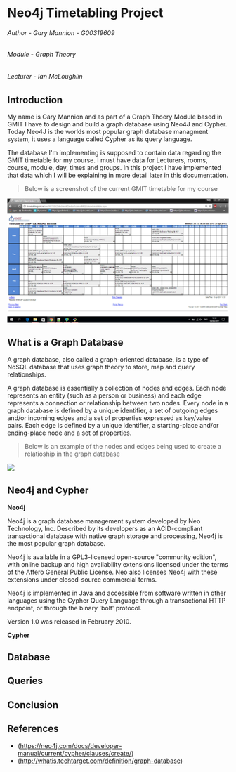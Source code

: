 # Neo4j Timetabling Project

###### Author - Gary Mannion - G00319609
###### Module - Graph Theory
###### Lecturer - Ian McLoughlin

## Introduction  
My name is Gary Mannion and as part of a Graph Thoery Module based in GMIT I have to design and build a graph database using Neo4J and Cypher. Today Neo4J is the worlds most popular graph database managment system, it uses a language called Cypher as its query language.

The database I'm implementing is supposed to contain data regarding the GMIT timetable for my course. I must have data for Lecturers, rooms, course, module, day, times and groups. In this project I have implemented that data which I will be explaining in more detail later in this documentation.  

> Below is a screenshot of the current GMIT timetable for my course  
<img src="https://github.com/Gazza1996/Graph-Theory-Project/blob/master/readme%20images/Screenshot%20(6).png">  

## What is a Graph Database  
A graph database, also called a graph-oriented database, is a type of NoSQL database that uses graph theory to store, map and query relationships.   

A graph database is essentially a collection of nodes and edges. Each node represents an entity (such as a person or business) and each edge represents a connection or relationship between two nodes. Every node in a graph database is defined by a unique identifier, a set of outgoing edges and/or incoming edges and a set of properties expressed as key/value pairs. Each edge is defined by a unique identifier, a starting-place and/or ending-place node and a set of properties.  

> Below is an example of the nodes and edges being used to create a relatioship in the graph database  

<img src="http://itknowledgeexchange.techtarget.com/overheard/files/2014/01/Graph-database-sketch.jpg">  

## Neo4j and Cypher  

**Neo4j**  

Neo4j is a graph database management system developed by Neo Technology, Inc. Described by its developers as an ACID-compliant transactional database with native graph storage and processing, Neo4j is the most popular graph database.  

Neo4j is available in a GPL3-licensed open-source "community edition", with online backup and high availability extensions licensed under the terms of the Affero General Public License. Neo also licenses Neo4j with these extensions under closed-source commercial terms.  

Neo4j is implemented in Java and accessible from software written in other languages using the Cypher Query Language through a transactional HTTP endpoint, or through the binary 'bolt' protocol.  

Version 1.0 was released in February 2010.  

**Cypher**  

## Database  

## Queries  

## Conclusion  



## References  
- (https://neo4j.com/docs/developer-manual/current/cypher/clauses/create/)  
- (http://whatis.techtarget.com/definition/graph-database)
